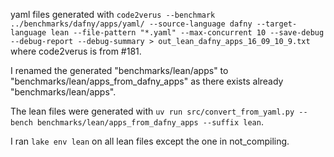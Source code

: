 yaml files generated with `code2verus --benchmark ../benchmarks/dafny/apps/yaml/ --source-language dafny --target-language lean --file-pattern "*.yaml" --max-concurrent 10 --save-debug --debug-report --debug-summary > out_lean_dafny_apps_16_09_10_9.txt` where code2verus is from #181.

I renamed the generated "benchmarks/lean/apps" to "benchmarks/lean/apps_from_dafny_apps" as there exists already "benchmarks/lean/apps". 

The lean files were generated with `uv run src/convert_from_yaml.py --bench benchmarks/lean/apps_from_dafny_apps --suffix lean`.

I ran `lake env lean` on all lean files except the one in not_compiling.